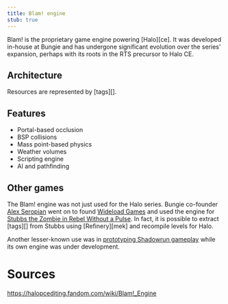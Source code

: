 ```yaml
---
title: Blam! engine
stub: true
---
```


Blam! is the proprietary game engine powering [Halo][ce]. It was developed in-house at Bungie and has undergone significant evolution over the series' expansion, perhaps with its roots in the RTS precursor to Halo CE.

## Architecture
Resources are represented by [tags][].

## Features

* Portal-based occlusion
* BSP collisions
* Mass point-based physics
* Weather volumes
* Scripting engine
* AI and pathfinding

## Other games
The Blam! engine was not just used for the Halo series. Bungie co-founder [Alex Seropian][alex] went on to found [Wideload Games][wideload] and used the engine for [Stubbs the Zombie in Rebel Without a Pulse][stubbs]. In fact, it is possible to extract [tags][] from Stubbs using [Refinery][mek] and recompile levels for Halo.

Another lesser-known use was in [prototyping Shadowrun gameplay][shadowrun-prototype] while its own engine was under development.

# Sources
https://halopcediting.fandom.com/wiki/Blam!_Engine

[stubbs]: https://en.wikipedia.org/wiki/Stubbs_the_Zombie_in_Rebel_Without_a_Pulse
[wideload]: https://en.wikipedia.org/wiki/Wideload_Games
[alex]: https://en.wikipedia.org/wiki/Alex_Seropian
[shadowrun-prototype]: https://www.youtube.com/watch?v=I-uJLTLqYpA
